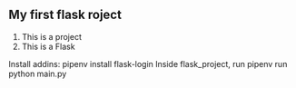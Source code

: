 ## My first flask roject

1. This is a project
2. This is a Flask

Install addins: pipenv install flask-login
Inside flask_project, run pipenv run python main.py